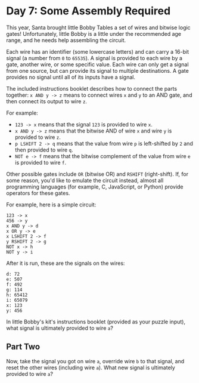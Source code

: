 # Day 7: Some Assembly Required

This year, Santa brought little Bobby Tables a set of wires and bitwise logic
gates! Unfortunately, little Bobby is a little under the recommended age range,
and he needs help assembling the circuit.

Each wire has an identifier (some lowercase letters) and can carry a 16-bit
signal (a number from `0` to `65535`). A signal is provided to each wire by a
gate, another wire, or some specific value. Each wire can only get a signal
from one source, but can provide its signal to multiple destinations. A gate
provides no signal until all of its inputs have a signal.

The included instructions booklet describes how to connect the parts together:
`x AND y -> z` means to connect wires `x` and `y` to an AND gate, and then
connect its output to wire `z`.

For example:

- `123 -> x` means that the signal `123` is provided to wire `x`.
- `x AND y -> z` means that the bitwise AND of wire `x` and wire `y` is
  provided to wire `z`.
- `p LSHIFT 2 -> q` means that the value from wire `p` is left-shifted by `2`
  and then provided to wire `q`.
- `NOT e -> f` means that the bitwise complement of the value from wire `e` is
  provided to wire `f`.

Other possible gates include `OR` (bitwise OR) and `RSHIFT` (right-shift). If,
for some reason, you'd like to emulate the circuit instead, almost all
programming languages (for example, C, JavaScript, or Python) provide operators
for these gates.

For example, here is a simple circuit:

    123 -> x
    456 -> y
    x AND y -> d
    x OR y -> e
    x LSHIFT 2 -> f
    y RSHIFT 2 -> g
    NOT x -> h
    NOT y -> i

After it is run, these are the signals on the wires:

    d: 72
    e: 507
    f: 492
    g: 114
    h: 65412
    i: 65079
    x: 123
    y: 456

In little Bobby's kit's instructions booklet (provided as your puzzle input),
what signal is ultimately provided to wire `a`?


## Part Two

Now, take the signal you got on wire `a`, override wire `b` to that signal, and
reset the other wires (including wire `a`). What new signal is ultimately
provided to wire `a`?

